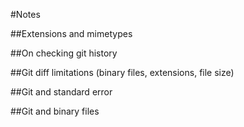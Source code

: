 #Notes

##Extensions and mimetypes

##On checking git history

##Git diff limitations (binary files, extensions, file size)

##Git and standard error

##Git and binary files